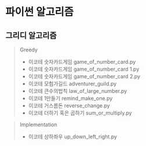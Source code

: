 # 파이썬 알고리즘


## 그리디 알고리즘 
>Greedy
>   - 이코테 숫자카드게임 game_of_number_card.py
>   - 이코테 숫자카드게임 game_of_number_card 1.py
>   - 이코테 숫자카드게임 game_of_number_card 2.py
>   - 이코테 모험가길드 adventurer_guild.py
>   - 이코테 큰수의법칙 law_of_large_number.py
>   - 이코테 1만들기 remind_make_one.py
>   - 이코테 거스름돈 reverse_change.py
>   - 이코테 더하기 혹은 곱하기 sum_or_multiply.py

>Implementation
>   - 이코테 상하좌우 up_down_left_right.py
 